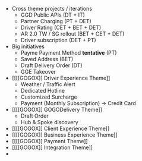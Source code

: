 - Cross theme projects / iterations
    - GGD Public APIs (DT + IT)
    - Partner Charging (PT[]() + DET)
    - Driver Rating (CET + BET + DET)
    - AR 2.0 TW / SG rollout (BET + CET + DET)
    - Driver subscription (DET + PT)
- Big initiatives
    - Payme Payment Method **tentative** (PT) 
    - Saved Address (BET)
    - Draft Delivery Order (DT)
    - GGE Takeover 
- [[[[GOGOX]] Driver Experience Theme]]
    - Weather / Traffic Alert
    - Dedicated Hotline
    - Customized Surcharge
    - Payment (Monthly Subscription) → Credit Card
- [[[[GOGOX]] GOGODelivery Theme]]
    - Draft Order
    - Hub & Spoke discovery
- [[[[GOGOX]] Client Experience Theme]]
- [[[[GOGOX]] Business Experience Theme]]
- [[[[GOGOX]] Payment Theme]]
- [[[[GOGOX]] Integration Theme]]
- 
